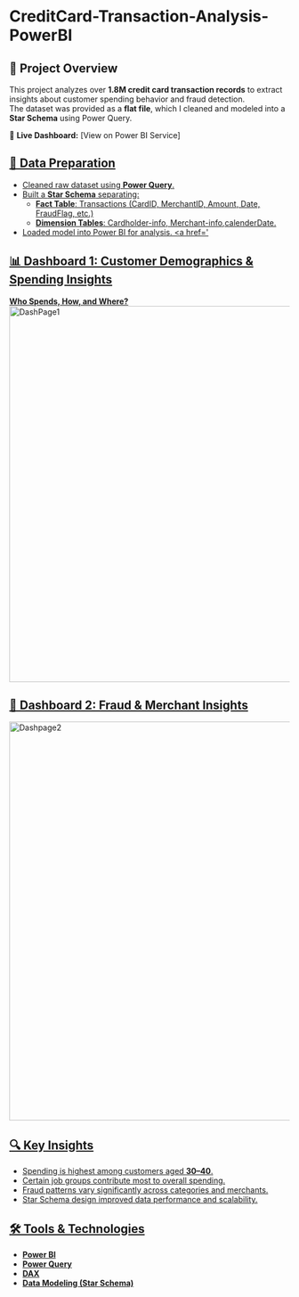 # CreditCard-Transaction-Analysis-PowerBI

## 📘 Project Overview
This project analyzes over **1.8M credit card transaction records** to extract insights about customer spending behavior and fraud detection.  
The dataset was provided as a **flat file**, which I cleaned and modeled into a **Star Schema** using Power Query.

🔗 **Live Dashboard:** [View on Power BI Service] 
<a href='https://app.powerbi.com/view?r=eyJrIjoiYzlhZjM4NGMtNGI2ZS00YTJkLTk1YWYtZDI5OGE2MGEyYzAzIiwidCI6IjJiYjZlNWJjLWMxMDktNDdmYi05NDMzLWMxYzZmNGZhMzNmZiIsImMiOjl9'>

## 🧩 Data Preparation
- Cleaned raw dataset using **Power Query**.
- Built a **Star Schema** separating:
  - **Fact Table**: Transactions (CardID, MerchantID, Amount, Date, FraudFlag, etc.)
  - **Dimension Tables**: Cardholder-info, Merchant-info,calenderDate.
- Loaded model into Power BI for analysis.
  <a href='

## 📊 Dashboard 1: Customer Demographics & Spending Insights  
**Who Spends, How, and Where?**
<img width="1514" height="675" alt="DashPage1" src="https://github.com/user-attachments/assets/ecb2997c-6a3e-4ea6-8b8b-0a3cdf634705" />


## 🧠 Dashboard 2: Fraud & Merchant Insights
<img width="1495" height="716" alt="Dashpage2" src="https://github.com/user-attachments/assets/bc5e3f74-1140-439a-be7b-343db9950133" />


## 🔍 Key Insights
- Spending is highest among customers aged **30–40**.  
- Certain job groups contribute most to overall spending.  
- Fraud patterns vary significantly across categories and merchants.  
- Star Schema design improved data performance and scalability.

## 🛠️ Tools & Technologies
- **Power BI**
- **Power Query**
- **DAX**
- **Data Modeling (Star Schema)**

